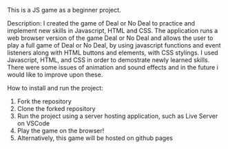 This is a JS game as a beginner project.

Description:
I created the game of Deal or No Deal to practice and implement new skills in Javascript, HTML and CSS. The application runs a web browser version of the game Deal or No Deal and allows the user to play a full game of Deal or No Deal, by using javascript functions and event listeners along with HTML buttons and elements, with CSS stylings. I used Javascript, HTML, and CSS in order to demostrate newly learned skills. There were some issues of animation and sound effects and in the future i would like to improve upon these.

How to install and run the project:
1. Fork the repository
2. Clone the forked repository
3. Run the project using a server hosting application, such as Live Server on VSCode
4. Play the game on the browser!
5. Alternatively, this game will be hosted on github pages
